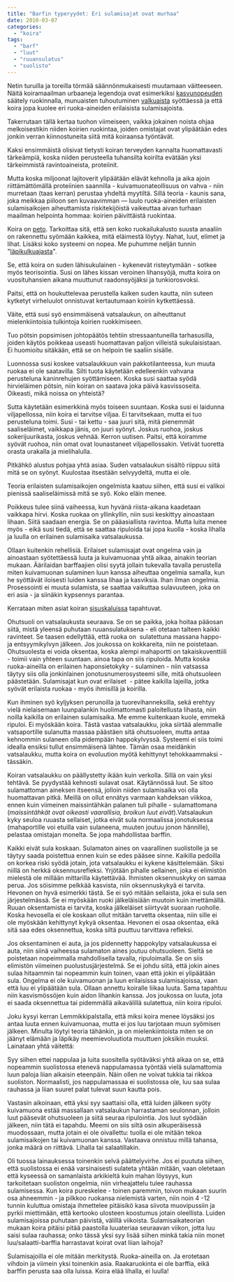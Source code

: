 ```yaml
---
title: "Barfin typeryydet: Eri sulamisajat ovat murhaa"
date: 2010-03-07
categories: 
  - "koira"
tags: 
  - "barf"
  - "luut"
  - "ruuansulatus"
  - "suolisto"
---
```


Netin turuilla ja toreilla törmää säännönmukaisesti muutamaan väitteeseen. Näitä koiramaailman urbaaneja legendoja ovat esimerkiksi [kasvunopeuden](https://www.katiska.eu/koira/lyhyt-oppitunti-kasvuun/) säätely ruokinnalla, munuaisten tuhoutuminen [valkuaista](https://www.katiska.eu/tieto/proteiinit/proteiini-ruokinnassa/) syöttäessä ja että koira jopa kuolee eri ruoka-aineiden erilaisista sulamisajoista.

<!--more-->

Takerrutaan tällä kertaa tuohon viimeiseen, vaikka jokainen noista ohjaa melkoisestikin niiden koirien ruokintaa, joiden omistajat ovat ylipäätään edes jonkin verran kiinnostuneita siitä mitä koiraansa työntävät.

Kaksi ensimmäistä olisivat tietysti koiran terveyden kannalta huomattavasti tärkeämpiä, koska niiden perusteella tuhansilta koirilta evätään yksi tärkeimmistä ravintoaineista, proteiinit.

Mutta koska miljoonat lajitoverit ylipäätään elävät kehnolla ja aika ajoin riittämättömällä proteiinien saannilla - kuivamuonateollisuus on vahva - niin murretaan (taas kerran) perustaa yhdeltä myytiltä. Sillä teoria - kaunis sana, joka meikkaa piiloon sen kuvaavimman — luulo ruoka-aineiden erilaisten sulamisaikojen aiheuttamista riskitekijöistä vaikeuttaa aivan turhaan maailman helpointa hommaa: koirien päivittäistä ruokintaa.

Koira on [peto](https://www.katiska.eu/tieto/koira-syominen-yleinen/koira-on-lihansyoja/). Tarkoittaa sitä, että sen koko ruokailukalusto suusta anaaliin on rakennettu syömään kaikkea, mitä eläimestä löytyy. Nahat, luut, elimet ja lihat. Lisäksi koko systeemi on nopea. Me puhumme neljän tunnin "[läpikulkuajasta](https://www.katiska.eu/terveys/vatsa-suolisto-terveys/koiran-koko-ja-ruuansulatus/)".

Se, että koira on suden lähisukulainen - kykenevät risteytymään - sotkee myös teorisointia. Susi on lähes kissan veroinen lihansyöjä, mutta koira on vuosituhansien aikana muuttunut raadonsyöjäksi ja tunkiorosvoksi.

Paitsi, että on houkuttelevaa perustella kaiken suden kautta, niin suteen kytketyt virheluulot onnistuvat kertautumaan koiriin kytkettäessä.

Väite, että susi syö ensimmäisenä vatsalaukun, on aiheuttanut mielenkiintoisia tulkintoja koirien ruokkimiseen.

Tuo pötsin popsimisen johtopäätös tehtiin stressaantuneilla tarhasusilla, joiden käytös poikkeaa useasti huomattavan paljon villeistä sukulaisistaan. Ei huomioitu sitäkään, että se on helpoin tie saaliin sisälle.

Luonnossa susi koskee vatsalaukkuun vain pakkotilanteessa, kun muuta ruokaa ei ole saatavilla. Silti tuota käytetään edelleenkin vahvana perusteluna kaninrehujen syöttämiseen. Koska susi saattaa syödä hirvieläimen pötsin, niin koiran on saatava joka päivä kasvissoseita. Oikeasti, mikä noissa on yhteistä?

Sutta käytetään esimerkkinä myös toiseen suuntaan. Koska susi ei laidunna viljapellossa, niin koira ei tarvitse viljaa. Ei tarvitsekaan, mutta ei tuo perusteluna toimi. Susi - tai kettu - saa juuri sitä, mitä pienemmät saaliseläimet, vaikkapa jänis, on juuri syönyt. Joskus ruohoa, joskus sokerijuurikasta, joskus vehnää. Kerron uutisen. Paitsi, että koiramme syövät ruohoa, niin omat ovat lounastaneet viljapellossakin. Vetivät tuoretta orasta urakalla ja mielihalulla.

Pitkähkö alustus pohjaa yhtä asiaa. Suden vatsalaukun sisältö riippuu siitä mitä se on syönyt. Kuulostaa itsestään selvyydeltä, mutta ei ole.

Teoria erilaisten sulamisaikojen ongelmista kaatuu siihen, että susi ei valikoi pienissä saaliseläimissä mitä se syö. Koko eläin menee.

Poikkeus tulee siinä vaiheessa, kun hyvänä riista-aikana kaadetaan vaikkapa hirvi. Koska ruokaa on yllinkyllin, niin susi keskittyy ainoastaan lihaan. Siitä saadaan energia. Se on pääasiallista ravintoa. Mutta luita menee myös - eikä susi tiedä, että se saattaa ripuloida tai jopa kuolla - koska lihalla ja luulla on erilainen sulamisaika vatsalaukussa.

Ollaan kuitenkin rehellisiä. Erilaiset sulamisajat ovat ongelma vain ja ainoastaan syötettäessä luuta ja kuivamuonaa yhtä aikaa, ainakin teorian mukaan. Äärilaidan barffaajien olisi syytä jollain tukevalla tavalla perustella miten kuivamuonan sulaminen luun kanssa aiheuttaa ongelmia samalla, kun he syöttävät iloisesti luiden kanssa lihaa ja kasviksia. Ihan ilman ongelmia. Prosessointi ei muuta sulamista, se saattaa vaikuttaa sulavuuteen, joka on eri asia - ja siinäkin kypsennys parantaa.

Kerrataan miten asiat koiran [sisuskaluissa](https://www.katiska.eu/koira/anatomiaakin/ruuansulatus/) tapahtuvat.

Ohutsuoli on vatsalaukusta seuraava. Se on se paikka, joka hoitaa pääosan siitä, mistä yleensä puhutaan ruuansulatuksena - eli otetaan talteen kaikki ravinteet. Se taasen edellyttää, että ruoka on  sulatettuna massana happo- ja entsyymikylvyn jälkeen. Jos joukossa on kokkareita, niin ne poistetaan. Ohutsuolesta ei voida oksentaa, koska alempi mahaportti on takaiskuventtiili - toimii vain yhteen suuntaan. ainoa tapa on siis ripuloida. Mutta koska ruoka-aineilla on erilainen haponsietokyky - sulaminen - niin vatsassa täytyy siis olla jonkinlainen jonotusnumerosysteemi sille, mitä ohutsuoleen päästetään. Sulamisajat kun ovat erilaiset  - pätee kaikilla lajeilla, jotka syövät erilaista ruokaa - myös ihmisillä ja koirilla.

Kun ihminen syö kyljyksen perunoilla ja tuorevihanneksilla, sekä erehtyy vielä nielaisemaan luunpalankin huolimattomasti paloitellusta lihasta, niin noilla kaikilla on erilainen sulamisaika. Me emme kuitenkaan kuole, emmekä ripuloi. Ei myöskään koira. Tästä vastaa vatsalaukku, joka siirtää alemmalle vatsaportille sulanutta massaa päästäen sitä ohutsuoleen, mutta antaa kehnommin sulaneen olla pidempään happokylvyssä. Systeemi ei siis toimi idealla ensiksi tullut ensimmäisenä lähtee. Tämän osaa meidänkin vatsalaukku, mutta koira on evoluution myötä kehittynyt tehokkaammaksi - tässäkin.

Koiran vatsalaukku on päällystetty ikään kuin verkolla. Sillä on vain yksi tehtävä. Se pyydystää kehnosti sulavat osat. Käytännössä luut. Se sitoo sulamattoman aineksen itseensä, jolloin niiden sulamisaika voi olla huomattavan pitkä. Meillä on ollut ennätys varmaan kahdeksan viikkoa, ennen kuin viimeinen maissintähkän palanen tuli pihalle - sulamattomana (_maissintähkät ovat oikeasti vaarallisia, broikun luut eivät_).Vatsalaukun kyky seuloa ruuasta sellaiset, jotka eivät sula normaalissa jonotuksessa (mahaportille voi etuilla vain sulaneena, muuten joutuu jonon hännille), pelastaa omistajan monelta. Se jopa mahdollistaa barffin.

Kaikki eivät sula koskaan. Sulamaton aines on vaarallinen suolistolle ja se täytyy saada poistettua ennen kuin se edes pääsee sinne. Kaikilla pedoilla on korkea riski syödä jotain, jota vatsalaukku ei kykene käsittelemään. Siksi niillä on herkkä oksennusrefleksi. Yrjötään pihalle sellainen, joka ei elimistön mielestä ole millään mittarilla käytettävää. Ihmisten oksennuskyky on samaa perua. Jos söisimme pelkkää kasvista, niin oksennuskykyä ei tarvita. Hevonen on hyvä esimerkki tästä. Se ei syö mitään sellaista, joka ei sula sen järjestelmässä. Se ei myöskään ruoki jälkeläisiään muutoin kuin imettämällä. Ruuan oksentamista ei tarvita, koska jälkeläiset siiirtyvät suoraan ruoholle. Koska hevosella ei ole koskaan ollut mitään tarvetta oksentaa, niin sille ei ole myöskään kehittynyt kykyä oksentaa. Hevonen ei osaa oksentaa, eikä sitä saa edes oksennettua, koska siltä puuttuu tarvittava refleksi.

Jos oksentaminen ei auta, ja jos pidennetty happokylpy vatsalaukussa ei auta, niin siinä vaiheessa sulamaton aines joutuu ohutsuoleen. Sieltä se poistetaan nopeimmalla mahdollisella tavalla, ripuloimalla. Se on siis elimistön viimeinen puolustusjärjestelmä. Se ei johdu siitä, että jokin aines sulaa hitaammin tai nopeammin kuin toinen, vaan että jokin ei ylipäätään sula. Ongelma ei ole kuivamuonan ja luun erilaisissa sulamisajoissa, vaan että luu ei ylipäätään sula. Ollaan annettu koiralle liikaa luuta. Sama tapahtuu niin kasvismössöjen kuin aidon lihankin kanssa. Jos joukossa on luuta, jota ei saada oksennettua tai pidemmällä aikavälillä sulatettua, niin koira ripuloi.

Joku kysyi kerran Lemmikkipalstalla, että miksi koira menee löysäksi jos antaa luuta ennen kuivamuonaa, mutta ei jos luu tarjotaan muun syömisen jälkeen. Minulta löytyi teoria tähänkin, ja on mielenkiintoista miten se on jäänyt elämään ja läpikäy meemievoluutiota muuttuen joksikin muuksi. Lainataan yhtä väitettä:

Syy siihen ettei nappulaa ja luita suositella syötäväksi yhtä aikaa on se, että nopeammin suolistossa etenevä nappulamassa työntää vielä sulamattomia luun paloja liian aikaisin eteenpäin. Näin ollen ne voivat tukkia tai rikkoa suoliston. Normaalisti, jos nappulamassaa ei suolistossa ole, luu saa sulaa rauhassa ja liian suuret palat tulevat suun kautta pois.

Vastasin aikoinaan, että yksi syy saattaisi olla, että luiden jälkeen syöty kuivamuona estää massallaan vatsalaukun harrastaman seulonnan, jolloin luut pääsevät ohutsuoleen ja siitä seuraa ripulointia. Jos luut syödään jälkeen, niin tätä ei tapahdu. Meemi on siis siltä osin alkuperäisessä muodossaan, mutta jotain ei ole oivallettu: tuolla ei ole mitään tekoa sulamisaikojen tai kuivamuonan kanssa. Vastaava onnistuu millä tahansa, jonka määrä on riittävä. Lihalla tai salaatillakin.

Oli tuossa lainauksessa toinenkin selvä päättelyvirhe. Jos ei puututa siihen, että suolistossa ei enää varsinaisesti sulateta yhtään mitään, vaan oletetaan että kyseessä on samanlaista arkikieltä kuin mahan löysyys, kun tarkoitetaan suoliston ongelmia, niin virheajattelu tulee rauhassa sulamisessa. Kun koira pureskelee - toinen paremmin, toivon mukaan suurin osa ahneemmin - ja pilkkoo ruokansa nielemistä varten, niin noin 4 -12 tunnin kuluttua omistaja ihmettelee pitäisikö kasa siivota muovipussiin ja pyrkii miettimään, että kertooko ulosteen koostumus jotain oleellista. Luiden sulamisajoissa puhutaan päivistä, välillä viikoista. Sulamisaikateorian mukaan koira pitäisi pitää paastolla luuateriaa seuraavan viikon, jotta luu saisi sulaa rauhassa; onko tässä yksi syy lisää siihen minkä takia niin monet luu/salaatti-barffia harrastavat koirat ovat liian laihoja?

Sulamisajoilla ei ole mitään merkitystä. Ruoka-aineilla on. Ja erotetaan vihdoin ja viimein yksi toinenkin asia. Raakaruokinta ei ole barffia, eikä barffin perusta saa olla luissa. Koira elää lihalla, ei luulla!

